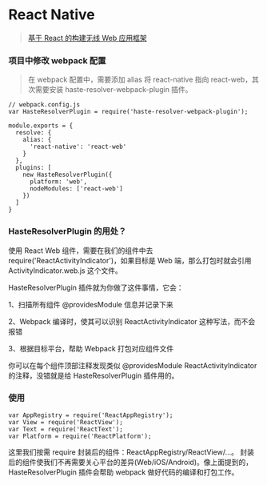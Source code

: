 # React Native

> [基于 React 的构建无线 Web 应用框架](https://github.com/taobaofed/react-web/blob/master/README-zh.md)

### 项目中修改 webpack 配置

> 在 webpack 配置中，需要添加 alias 将 react-native 指向 react-web，其次需要安装 haste-resolver-webpack-plugin 插件。

```
// webpack.config.js
var HasteResolverPlugin = require('haste-resolver-webpack-plugin');

module.exports = {
  resolve: {
    alias: {
      'react-native': 'react-web'
    }
  },
  plugins: [
    new HasteResolverPlugin({
      platform: 'web',
      nodeModules: ['react-web']
    })
  ]
}
```

### HasteResolverPlugin 的用处？

使用 React Web 组件，需要在我们的组件中去 require('ReactActivityIndicator')，如果目标是 Web 端，那么打包时就会引用 ActivityIndicator.web.js 这个文件。

HasteResolverPlugin 插件就为你做了这件事情，它会：

1、扫描所有组件 @providesModule 信息并记录下来

2、Webpack 编译时，使其可以识别 ReactActivityIndicator 这种写法，而不会报错

3、根据目标平台，帮助 Webpack 打包对应组件文件

你可以在每个组件顶部注释发现类似 @providesModule ReactActivityIndicator 的注释，没错就是给 HasteResolverPlugin 插件用的。

### 使用

```
var AppRegistry = require('ReactAppRegistry');
var View = require('ReactView');
var Text = require('ReactText');
var Platform = require('ReactPlatform');
```

这里我们按需 require 封装后的组件：ReactAppRegistry/ReactView/...。 封装后的组件使我们不再需要关心平台的差异(Web/iOS/Android)。像上面提到的，HasteResolverPlugin 插件会帮助 webpack 做好代码的编译和打包工作。